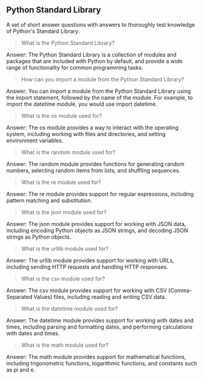 
## Python Standard Library 

A  set of short answer questions with answers to thoroughly test knowledge of Python's Standard Library: 

> What is the Python Standard Library?

Answer: The Python Standard Library is a collection of modules and packages that are included with Python by default, and provide a wide range of functionality for common programming tasks.

> How can you import a module from the Python Standard Library?

Answer: You can import a module from the Python Standard Library using the import statement, followed by the name of the module. For example, to import the datetime module, you would use import datetime.

> What is the os module used for?

Answer: The os module provides a way to interact with the operating system, including working with files and directories, and setting environment variables.

> What is the random module used for?

Answer: The random module provides functions for generating random numbers, selecting random items from lists, and shuffling sequences.

> What is the re module used for?

Answer: The re module provides support for regular expressions, including pattern matching and substitution.

> What is the json module used for?

Answer: The json module provides support for working with JSON data, including encoding Python objects as JSON strings, and decoding JSON strings as Python objects.

> What is the urllib module used for?

Answer: The urllib module provides support for working with URLs, including sending HTTP requests and handling HTTP responses.

> What is the csv module used for?

Answer: The csv module provides support for working with CSV (Comma-Separated Values) files, including reading and writing CSV data.

> What is the datetime module used for?

Answer: The datetime module provides support for working with dates and times, including parsing and formatting dates, and performing calculations with dates and times.

> What is the math module used for?

Answer: The math module provides support for mathematical functions, including trigonometric functions, logarithmic functions, and constants such as pi and e.


